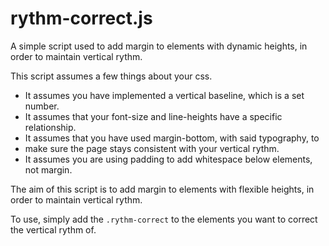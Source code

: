 # rythm-correct.js
A simple script used to add margin to elements with dynamic heights, in order to maintain vertical rythm.

This script assumes a few things about your css.
- It assumes you have implemented a vertical baseline, which is a set number.
- It assumes that your font-size and line-heights have a specific relationship.
- It assumes that you have used margin-bottom, with said typography, to 
- make sure the page stays consistent with your vertical rythm.
- It assumes you are using padding to add whitespace below elements, not margin.

The aim of this script is to add margin to elements with flexible heights, in order to maintain vertical rythm.

To use, simply add the `.rythm-correct` to the elements you want to correct the vertical rythm of.
